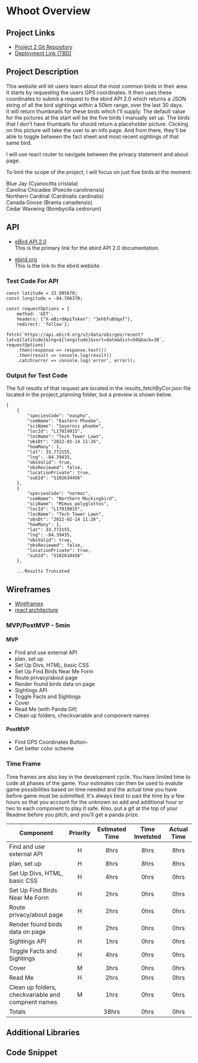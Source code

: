 # Whoot Overview

## Project Links

- [Project 2 Git Repository](https://github.com/rosscarnegie/project-2_whoot.git)
- [Deployment Link (TBD)]()

## Project Description

This website will let users learn about the most common birds in their area. It starts by requesting the users GPS coordinates. 
It then uses these coordinates to submit a request to the ebird API 2.0 which returns a JSON string of all the bird sightings within a 50km range, over the last 30 days.  
It will return thumbnails for these birds which I'll supply. The default value for the pictures at the start will be the five birds I manually set up. The birds that I don't have thumbails for should return a placeholder picture.  Clicking on this picture will take the user to an info page. 
And from there, they'll be able to toggle between the fact sheet and most recent sightings of that same bird. 

I will use react router to navigate between the privacy statement and about page.  


To limit the scope of the project, I will focus on just five birds at the moment:  

Blue Jay (Cyanocitta cristata)  
Carolina Chicadee   (Poecile carolinensis)  
Northern Cardinal   (Cardinalis cardinalis)  
Canada Goose  (Branta canadensis)  
Cedar Waxwing  (Bombycilla cedrorum)  



## API
- [eBird API 2.0](https://documenter.getpostman.com/view/664302/S1ENwy59)  
This is the primary link for the ebird API 2.0 documentation. 

- [ebird.org](https://ebird.org/home)  
This is the link to the ebird website. 


### Test Code For API 

```
const latitude = 33.995670;
const longitude = -84.766370;

const requestOptions = {
    method: 'GET',
    headers: {"X-eBirdApiToken": "3ehbfu8dqaf"},
    redirect: 'follow'};

fetch(`https://api.ebird.org/v2/data/obs/geo/recent?lat=${latitude}&lng=${longitude}&sort=date&dist=50&back=30`, requestOptions)
    .then(response => response.text())
    .then(result => console.log(result))
    .catch(error => console.log('error', error));
```

### Output for Test Code 
The full results of that request are located in the results_fetchByCor.json file located in the project_planning folder, but a preview is shown below. 

```
[
    {
        "speciesCode": "easpho",
        "comName": "Eastern Phoebe",
        "sciName": "Sayornis phoebe",
        "locId": "L17019915",
        "locName": "Tech Tower Lawn",
        "obsDt": "2022-02-14 11:26",
        "howMany": 1,
        "lat": 33.772155,
        "lng": -84.39435,
        "obsValid": true,
        "obsReviewed": false,
        "locationPrivate": true,
        "subId": "S102634456"
    },
    {
        "speciesCode": "normoc",
        "comName": "Northern Mockingbird",
        "sciName": "Mimus polyglottos",
        "locId": "L17019915",
        "locName": "Tech Tower Lawn",
        "obsDt": "2022-02-14 11:26",
        "howMany": 1,
        "lat": 33.772155,
        "lng": -84.39435,
        "obsValid": true,
        "obsReviewed": false,
        "locationPrivate": true,
        "subId": "S102634456"
    },

	...Results Truncated
```

 


## Wireframes

- [Wireframes](https://res.cloudinary.com/duyd0k7pq/image/upload/v1644881376/Wireframe_fqdiyl.png)
- [react architecture](https://res.cloudinary.com/duyd0k7pq/image/upload/v1644883695/React_Architecture_p0rms9.png)


### MVP/PostMVP - 5min

#### MVP
- Find and use external API
- plan, set up
- Set Up Divs,  HTML, basic CSS
- Set Up Find Birds Near Me Form 
- Route privacy/about page
- Render found birds data on page  
- Sightings API
- Toggle Facts and Sightings
- Cover 
- Read Me (with Panda Gif)
- Clean up folders, checkvariable and component names 

#### PostMVP
- Find GPS Coordinates Button- 
- Get better color scheme 


### Time Frame

Time frames are also key in the development cycle.  You have limited time to code all phases of the game.  Your estimates can then be used to evalute game possibilities based on time needed and the actual time you have before game must be submitted. It's always best to pad the time by a few hours so that you account for the unknown so add and additional hour or two to each component to play it safe. Also, put a gif at the top of your Readme before you pitch, and you'll get a panda prize.

| Component | Priority | Estimated Time | Time Invetsted | Actual Time |
| --- | :---: |  :---: | :---: | :---: |
| Find and use external API | H | 8hrs| 8hrs | 8hrs |
| plan, set up | H | 8hrs| 8hrs | 8hrs |
| Set Up Divs,  HTML, basic CSS | H | 4hrs| 0hrs | 0hrs |
| Set Up Find Birds Near Me Form | H | 2hrs| 0hrs | 0hrs |
| Route privacy/about page | H | 2hrs| 0hrs | 0hrs |
| Render found birds data on page | H | 2hrs| 0hrs | 0hrs |
| Sightings API | H | 1hrs| 0hrs | 0hrs |
| Toggle Facts and Sightings | H | 4hrs| 0hrs | 0hrs |
| Cover | M | 3hrs| 0hrs | 0hrs |
| Read Me | H | 2hrs| 0hrs | 0hrs |
| Clean up folders, checkvariable and compnent names  | M | 1hrs| 0hrs | 0hrs |
| Totals |  | 38hrs| 0hrs | 0hrs |

## Additional Libraries


## Code Snippet

